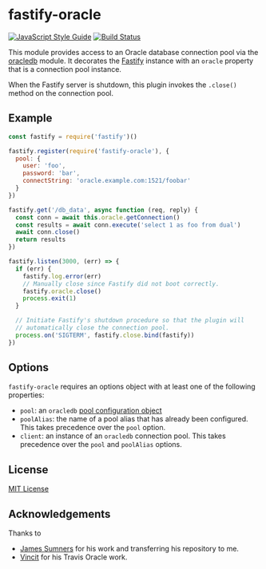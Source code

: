 # fastify-oracle
[![JavaScript Style Guide](https://img.shields.io/badge/code_style-standard-brightgreen.svg)](https://standardjs.com)
[![Build Status](https://travis-ci.org/cemremengu/fastify-oracle.svg?branch=master)](https://travis-ci.org/cemremengu/fastify-oracle)

This module provides access to an Oracle database connection pool via the
[oracledb](https://npm.im/oracledb) module. It decorates the [Fastify](https://fastify.io)
instance with an `oracle` property that is a connection pool instance.

When the Fastify server is shutdown, this plugin invokes the `.close()` method
on the connection pool.

## Example

```js
const fastify = require('fastify')()

fastify.register(require('fastify-oracle'), {
  pool: {
    user: 'foo',
    password: 'bar',
    connectString: 'oracle.example.com:1521/foobar'
  }
})

fastify.get('/db_data', async function (req, reply) {
  const conn = await this.oracle.getConnection()
  const results = await conn.execute('select 1 as foo from dual')
  await conn.close()
  return results
})

fastify.listen(3000, (err) => {
  if (err) {
    fastify.log.error(err)
    // Manually close since Fastify did not boot correctly.
    fastify.oracle.close()
    process.exit(1)
  }

  // Initiate Fastify's shutdown procedure so that the plugin will
  // automatically close the connection pool.
  process.on('SIGTERM', fastify.close.bind(fastify))
})
```

## Options

`fastify-oracle` requires an options object with at least one of the following
properties:

+ `pool`: an `oracledb` [pool configuration object](https://github.com/oracle/node-oracledb/blob/33331413/doc/api.md#createpool)
+ `poolAlias`: the name of a pool alias that has already been configured. This
takes precedence over the `pool` option.
+ `client`: an instance of an `oracledb` connection pool. This takes precedence
over the `pool` and `poolAlias` options.

## License

[MIT License](http://jsumners.mit-license.org/)

## Acknowledgements

Thanks to 
- [James Sumners](https://github.com/jsumners) for his work and transferring his repository to me.
- [Vincit](https://github.com/Vincit/travis-oracledb-xe) for his Travis Oracle work.